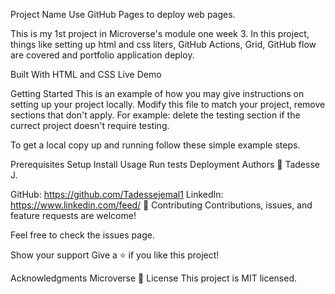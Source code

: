 Project Name
Use GitHub Pages to deploy web pages.

This is my 1st project in Microverse's module one week 3. In this project, things like setting up html and css liters, GitHub Actions, Grid, GitHub flow are covered and portfolio application deploy.

Built With
HTML and CSS
Live Demo 


Getting Started
This is an example of how you may give instructions on setting up your project locally. Modify this file to match your project, remove sections that don't apply. For example: delete the testing section if the currect project doesn't require testing.

To get a local copy up and running follow these simple example steps.

Prerequisites
Setup
Install
Usage
Run tests
Deployment
Authors
👤 Tadesse J.

GitHub: https://github.com/Tadessejemal1
LinkedIn: https://www.linkedin.com/feed/
🤝 Contributing
Contributions, issues, and feature requests are welcome!

Feel free to check the issues page.

Show your support
Give a ⭐️ if you like this project!

Acknowledgments
Microverse
📝 License
This project is MIT licensed.
